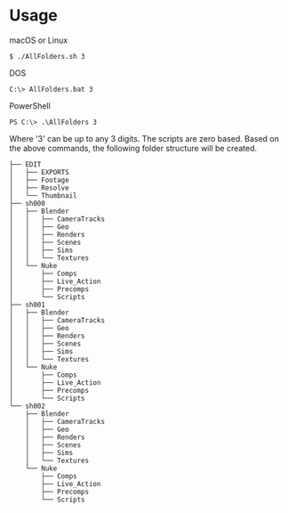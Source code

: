 # Usage
macOS or Linux
```console
$ ./AllFolders.sh 3
```
DOS
```console
C:\> AllFolders.bat 3
```
PowerShell
```console
PS C:\> .\AllFolders 3
```
Where '3' can be up to any 3 digits.
The scripts are zero based. Based on the above commands, the following folder structure will be created.

```
├── EDIT
│   ├── EXPORTS
│   ├── Footage
│   ├── Resolve
│   └── Thumbnail
├── sh000
│   ├── Blender
│   │   ├── CameraTracks
│   │   ├── Geo
│   │   ├── Renders
│   │   ├── Scenes
│   │   ├── Sims
│   │   └── Textures
│   └── Nuke
│       ├── Comps
│       ├── Live_Action
│       ├── Precomps
│       └── Scripts
├── sh001
│   ├── Blender
│   │   ├── CameraTracks
│   │   ├── Geo
│   │   ├── Renders
│   │   ├── Scenes
│   │   ├── Sims
│   │   └── Textures
│   └── Nuke
│       ├── Comps
│       ├── Live_Action
│       ├── Precomps
│       └── Scripts
└── sh002
    ├── Blender
    │   ├── CameraTracks
    │   ├── Geo
    │   ├── Renders
    │   ├── Scenes
    │   ├── Sims
    │   └── Textures
    └── Nuke
        ├── Comps
        ├── Live_Action
        ├── Precomps
        └── Scripts
```
